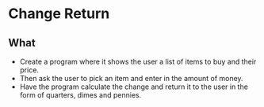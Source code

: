 # Change Return

## What

- Create a program where it shows the user a list of items to buy and their price.
- Then ask the user to pick an item and enter in the amount of money.
- Have the program calculate the change and return it to the user in the form of quarters, dimes and pennies.
